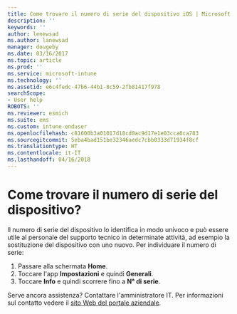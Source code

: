 ```yaml
---
title: Come trovare il numero di serie del dispositivo iOS | Microsoft Docs
description: ''
keywords: ''
author: lenewsad
ms.author: lanewsad
manager: dougeby
ms.date: 03/16/2017
ms.topic: article
ms.prod: ''
ms.service: microsoft-intune
ms.technology: ''
ms.assetid: e6c4fedc-47b6-44b1-8c59-2fb81417f978
searchScope:
- User help
ROBOTS: ''
ms.reviewer: esmich
ms.suite: ems
ms.custom: intune-enduser
ms.openlocfilehash: c81600b3a01017d18cd0ac9d17e1e03cca0ca783
ms.sourcegitcommit: 5eba4bad151be32346aedc7cbb0333d71934f8cf
ms.translationtype: HT
ms.contentlocale: it-IT
ms.lasthandoff: 04/16/2018
---
```

# <a name="how-do-i-find-the-serial-number-on-my-device"></a>Come trovare il numero di serie del dispositivo?

Il numero di serie del dispositivo lo identifica in modo univoco e può essere utile al personale del supporto tecnico in determinate attività, ad esempio la sostituzione del dispositivo con uno nuovo. Per individuare il numero di serie:

1. Passare alla schermata __Home__.
2. Toccare l'app __Impostazioni__ e quindi __Generali__.
3. Toccare __Info__ e quindi scorrere fino a __N° di serie__.

Serve ancora assistenza? Contattare l'amministratore IT. Per informazioni sul contatto vedere il [sito Web del portale aziendale](https://portal.manage.microsoft.com#HelpDeskDialog).
